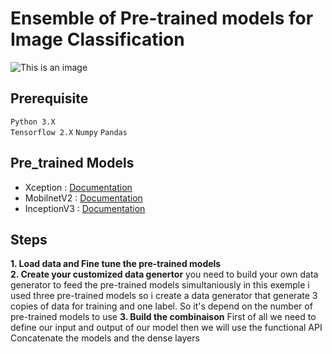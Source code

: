 # Ensemble of Pre-trained models for Image Classification
![This is an image](https://miro.medium.com/max/605/1*wp3kI8A53ygpeflOnRqMfw.png)
## **Prerequisite** 
``` Python 3.X ``` <br/>
``` Tensorflow 2.X ```
``` Numpy ```
``` Pandas ```
## **Pre_trained Models**
- Xception : [Documentation](https://keras.io/api/applications/xception)
- MobilnetV2 : [Documentation](https://keras.io/api/applications/mobilenet)
- InceptionV3 : [Documentation](https://keras.io/api/applications/inceptionv3)
## **Steps**
**1. Load data and Fine tune the pre-trained models** <br/>
**2. Create your customized data genertor**
you need to build your own data generator to feed the pre-trained models simultaniously
in this exemple i used three pre-trained models so i create a data generator that generate 
3 copies of data for training and one label. So it's depend on the number of pre-trained models to use 
**3. Build the combinaison**
First of all we need to define our input and output of our model then we will use the functional API 
Concatenate the models and the dense layers
